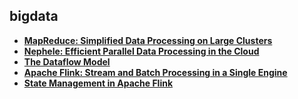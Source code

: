 ## bigdata

- **[MapReduce: Simplified Data Processing on Large Clusters][mapreduce]**
- **[Nephele: Efficient Parallel Data Processing in the Cloud][nephele]**
- **[The Dataflow Model][dataflow-model]**
- **[Apache Flink: Stream and Batch Processing in a Single Engine][flink]**
- **[State Management in Apache Flink][flink-state]**

[dataflow-model]: dataflow-model.md
[mapreduce]: mapreduce.md
[nephele]: nephele.md
[flink]: flink.md
[flink-state]: flink-state-management.md